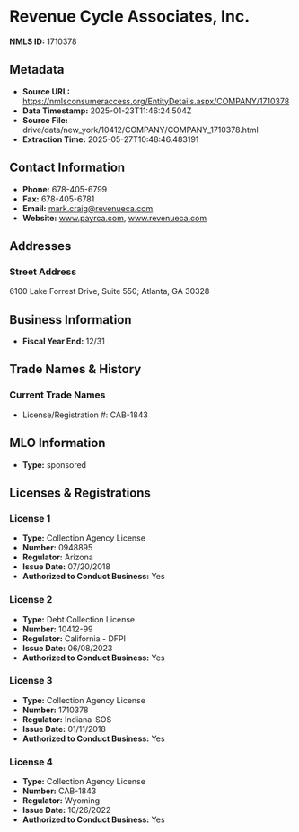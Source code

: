 # Revenue Cycle Associates, Inc.

**NMLS ID:** 1710378

## Metadata
- **Source URL:** https://nmlsconsumeraccess.org/EntityDetails.aspx/COMPANY/1710378
- **Data Timestamp:** 2025-01-23T11:46:24.504Z
- **Source File:** drive/data/new_york/10412/COMPANY/COMPANY_1710378.html
- **Extraction Time:** 2025-05-27T10:48:46.483191

## Contact Information
- **Phone:** 678-405-6799
- **Fax:** 678-405-6781
- **Email:** mark.craig@revenueca.com
- **Website:** www.payrca.com, www.revenueca.com

## Addresses
### Street Address
6100 Lake Forrest Drive, Suite 550; Atlanta, GA 30328

## Business Information
- **Fiscal Year End:** 12/31

## Trade Names & History
### Current Trade Names
- License/Registration #: CAB-1843

## MLO Information
- **Type:** sponsored

## Licenses & Registrations

### License 1
- **Type:** Collection Agency License
- **Number:** 0948895
- **Regulator:** Arizona
- **Issue Date:** 07/20/2018
- **Authorized to Conduct Business:** Yes

### License 2
- **Type:** Debt Collection License
- **Number:** 10412-99
- **Regulator:** California - DFPI
- **Issue Date:** 06/08/2023
- **Authorized to Conduct Business:** Yes

### License 3
- **Type:** Collection Agency License
- **Number:** 1710378
- **Regulator:** Indiana-SOS
- **Issue Date:** 01/11/2018
- **Authorized to Conduct Business:** Yes

### License 4
- **Type:** Collection Agency License
- **Number:** CAB-1843
- **Regulator:** Wyoming
- **Issue Date:** 10/26/2022
- **Authorized to Conduct Business:** Yes
